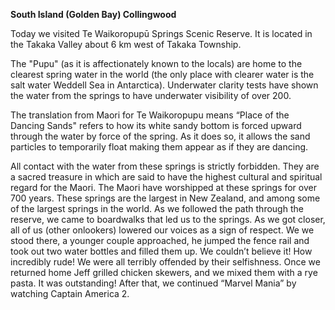 **South Island (Golden Bay) Collingwood**

Today we visited Te Waikoropupū Springs Scenic Reserve. It is located in the Takaka
Valley about 6 km west of Takaka Township.

The "Pupu" (as it is affectionately known to the locals) are home to the clearest spring
water in the world (the only place with clearer water is the salt water Weddell Sea in
Antarctica). Underwater clarity tests have shown the water from the springs to have
underwater visibility of over 200.

The translation from Maori for Te Waikoropupu means “Place of the Dancing Sands"
refers to how its white sandy bottom is forced upward through the water by force of
the spring. As it does so, it allows the sand particles to temporarily float making them
appear as if they are dancing.

All contact with the water from these springs is strictly forbidden. They are a sacred
treasure in which are said to have the highest cultural and spiritual regard for the
Maori. The Maori have worshipped at these springs for over 700 years. These springs
are the largest in New Zealand, and among some of the largest springs in the world.
As we followed the path through the reserve, we came to boardwalks that led us to
the springs. As we got closer, all of us (other onlookers) lowered our voices as a sign
of respect. We we stood there, a younger couple approached, he jumped the
fence rail and took out two water bottles and filled them up. We couldn’t believe it!
How incredibly rude! We were all terribly offended by their selfishness.
Once we returned home Jeff grilled chicken skewers, and we mixed them with a rye
pasta. It was outstanding! After that, we continued “Marvel Mania” by watching
Captain America 2.